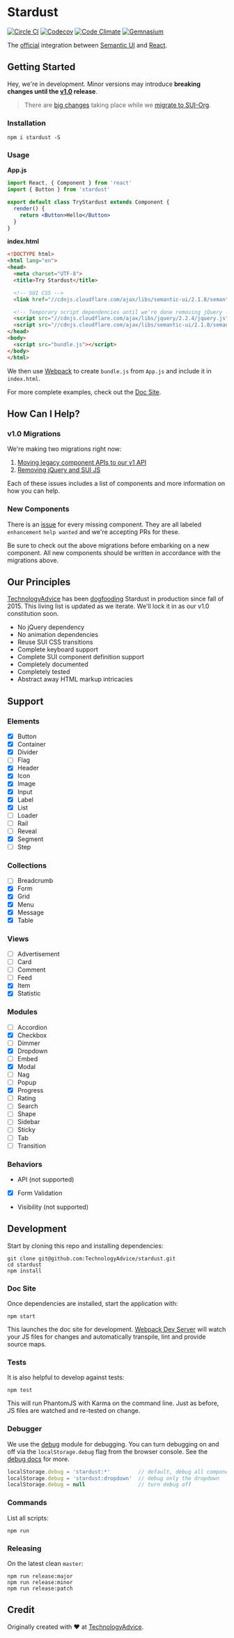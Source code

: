 # Stardust
[![Circle CI](https://img.shields.io/circleci/project/TechnologyAdvice/stardust/master.svg?style=flat-square)](https://circleci.com/gh/TechnologyAdvice/stardust/tree/master)
[![Codecov](https://img.shields.io/codecov/c/github/TechnologyAdvice/stardust/master.svg?style=flat-square)](https://codecov.io/gh/TechnologyAdvice/stardust)
[![Code Climate](https://img.shields.io/codeclimate/github/TechnologyAdvice/stardust.svg?style=flat-square)](https://codeclimate.com/github/TechnologyAdvice/stardust)
[![Gemnasium](https://img.shields.io/gemnasium/TechnologyAdvice/stardust.svg?style=flat-square)](https://gemnasium.com/TechnologyAdvice/stardust)

The [official][8] integration between [Semantic UI][5] and [React][3].

## Getting Started
Hey, we're in development. Minor versions may introduce **breaking changes until the [v1.0][6] release**.

>There are [big changes](#how-can-i-help) taking place while we [migrate to SUI-Org][12].

### Installation

    npm i stardust -S

### Usage

**App.js**

```jsx
import React, { Component } from 'react'
import { Button } from 'stardust'

export default class TryStardust extends Component {
  render() {
    return <Button>Hello</Button>
  }
}
```

**index.html**

```html
<!DOCTYPE html>
<html lang="en">
<head>
  <meta charset="UTF-8">
  <title>Try Stardust</title>

  <!-- SUI CSS -->
  <link href="//cdnjs.cloudflare.com/ajax/libs/semantic-ui/2.1.8/semantic.css" rel="stylesheet">

  <!-- Temporary script dependencies until we're done removing jQuery -->
  <script src="//cdnjs.cloudflare.com/ajax/libs/jquery/2.2.4/jquery.js"></script>
  <script src="//cdnjs.cloudflare.com/ajax/libs/semantic-ui/2.1.8/semantic.js"></script>
</head>
<body>
  <script src="bundle.js"></script>
</body>
</html>
```

We then use [Webpack][13] to create `bundle.js` from `App.js` and include it in `index.html`.

For more complete examples, check out the [Doc Site][2].

## How Can I Help?

### v1.0 Migrations

We're making two migrations right now:

1. [Moving legacy component APIs to our v1 API][15]
1. [Removing jQuery and SUI JS][11]

Each of these issues includes a list of components and more information on how you can help.

### New Components

There is an [issue][14] for every missing component.  They are all labeled `enhancement` `help wanted` and we're accepting PRs for these.

Be sure to check out the above migrations before embarking on a new component.  All new components should be written in accordance with the migrations above.

## Our Principles

[TechnologyAdvice][9] has been [dogfooding][10] Stardust in production since fall of 2015.  This living list is updated as we iterate.  We'll lock it in as our v1.0 constitution soon.

- No jQuery dependency
- No animation dependencies
- Reuse SUI CSS transitions
- Complete keyboard support
- Complete SUI component definition support
- Completely documented
- Completely tested
- Abstract away HTML markup intricacies

## Support

### Elements

- [x] Button
- [x] Container
- [x] Divider
- [ ] Flag
- [x] Header
- [x] Icon
- [x] Image
- [x] Input
- [x] Label
- [x] List
- [ ] Loader
- [ ] Rail
- [ ] Reveal
- [x] Segment
- [ ] Step

### Collections

- [ ] Breadcrumb
- [x] Form
- [x] Grid
- [x] Menu
- [x] Message
- [x] Table

### Views

- [ ] Advertisement
- [ ] Card
- [ ] Comment
- [ ] Feed
- [x] Item
- [x] Statistic

### Modules

- [ ] Accordion
- [x] Checkbox
- [ ] Dimmer
- [x] Dropdown
- [ ] Embed
- [x] Modal
- [ ] Nag
- [ ] Popup
- [x] Progress
- [ ] Rating
- [ ] Search
- [ ] Shape
- [ ] Sidebar
- [ ] Sticky
- [ ] Tab
- [ ] Transition

### Behaviors

- API (not supported)
- [x] Form Validation
- Visibility (not supported)

## Development

Start by cloning this repo and installing dependencies:

    git clone git@github.com:TechnologyAdvice/stardust.git
    cd stardust
    npm install

### Doc Site

Once dependencies are installed, start the application with:

    npm start

This launches the doc site for development.  [Webpack Dev Server][7] will watch your JS files for changes and automatically transpile, lint and provide source maps.

### Tests

It is also helpful to develop against tests:

    npm test
    
This will run PhantomJS with Karma on the command line.  Just as before, JS files are watched and re-tested on change.

### Debugger

We use the [debug](https://www.npmjs.com/package/debug) module for debugging.  You can turn debugging on and off via the `localStorage.debug` flag from the browser console.  See the [debug docs](https://www.npmjs.com/package/debug) for more.

```js
localStorage.debug = 'stardust:*'         // default, debug all components
localStorage.debug = 'stardust:dropdown'  // debug only the dropdown
localStorage.debug = null                 // turn debug off
```

### Commands

List all scripts:

    npm run

### Releasing

On the latest clean `master`:

    npm run release:major
    npm run release:minor
    npm run release:patch

## Credit

Originally created with :heart: at [TechnologyAdvice][9].


[1]: https://github.com/TechnologyAdvice/stardust/blob/master/docs/app/ComponentGuidelines.md
[2]: https://technologyadvice.github.io/stardust/
[3]: https://facebook.github.io/react/
[4]: https://github.com/TechnologyAdvice/stardust/blob/master/ROADMAP.md
[5]: http://semantic-ui.com/
[6]: https://github.com/TechnologyAdvice/stardust/blob/master/ROADMAP.md#v1.0
[7]: https://github.com/webpack/webpack-dev-server/
[8]: https://github.com/TechnologyAdvice/stardust/issues/243
[9]: https://github.com/TechnologyAdvice
[10]: https://en.wikipedia.org/wiki/Eating_your_own_dog_food
[11]: https://github.com/TechnologyAdvice/stardust/issues/247
[12]: https://github.com/TechnologyAdvice/stardust/issues/243
[13]: https://webpack.github.io
[14]: https://github.com/TechnologyAdvice/stardust/issues
[15]: https://github.com/TechnologyAdvice/stardust/issues/269
